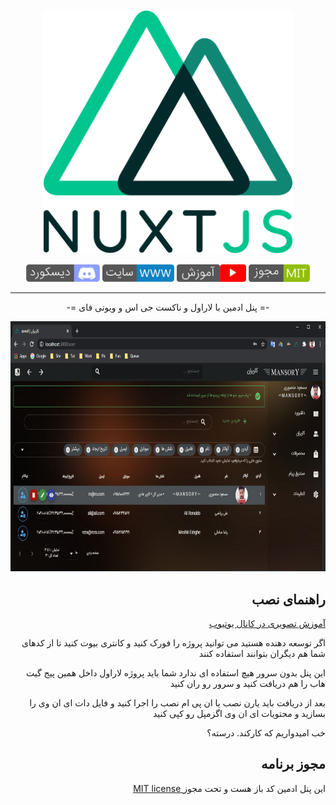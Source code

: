 <p align="center"><a href="https://laravel.com" target="_blank"><img src="static/images/nuxt.png" width="400"></a></p>

<p align="center">
<a href="https://discord.gg/ENuwQP6H" target="_blank"><img src="static/images/discord.png" width="118"  alt="youtube"></a>
<a href="https://www.laranuxt.ir" target="_blank"><img src="static/images/www.png" width="115"  alt="youtube"></a>
<a href="https://www.youtube.com/playlist?list=PLXChBR5rCkrheZRydB6C-ohLMGL1Q6gGz" target="_blank"><img src="static/images/youtube.png" width="111"  alt="youtube"></a>
<a href="https://opensource.org/licenses/MIT" target="_blank"><img src="static/images/license.png" width="98" alt="License"></a>
</p>

<hr>

<p align="center"> -= پنل ادمین با لاراول و ناکست جی اس و ویوتی فای =- </p>
<p align="center"><img src="static/images/demo.png" height="400"  alt="admin-panel"></p>


## <div align="right">راهنمای نصب</div>

<div align="right">
<p><a href="https://www.youtube.com/playlist?list=PLXChBR5rCkrheZRydB6C-ohLMGL1Q6gGz" target="_blank">آموزش تصویری در کانال یوتیوب</a></p>
<p>اگر توسعه دهنده هستید می توانید پروژه را فورک کنید و کانتری بیوت کنید تا از کدهای شما هم دیگران بتوانند استفاده کنند</p>
<p>این پنل بدون سرور هیچ استفاده ای ندارد شما باید پروژه لاراول داخل همین پیج گیت هاب را هم دریافت کنید و سرور رو ران کنید</p>
<p>بعد از دریافت باید یارن نصب یا ان پی ام نصب را اجرا کنید و فایل دات ای ان وی را بسازید و محتویات ای ان وی اگزمپل رو کپی کنید</p>
<p>خب امیدواریم که کارکند. درسته؟</p>
</div>

## <div align="right">مجوز برنامه</div>
<p align="right"><a href="https://opensource.org/licenses/MIT" target="_blank">MIT license </a>این پنل ادمین کد باز هست و تحت مجوز</p>

